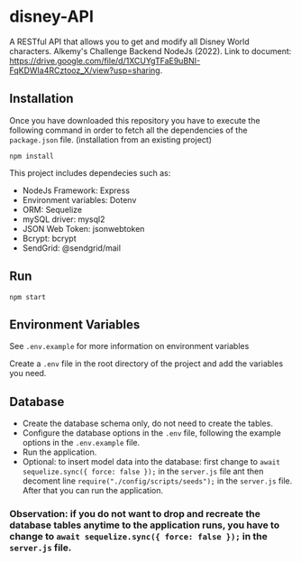 # disney-API
A RESTful API that allows you to get and modify all Disney World characters. Alkemy's Challenge Backend NodeJs (2022). Link to document: https://drive.google.com/file/d/1XCUYgTFaE9uBNI-FqKDWIa4RCztooz_X/view?usp=sharing.

## Installation

Once you have downloaded this repository you have to execute the following command in order to fetch all the dependencies of the `package.json` file. (installation from an existing project)

```
npm install
```

This project includes dependecies such as:
- NodeJs Framework: Express
- Environment variables: Dotenv
- ORM: Sequelize
- mySQL driver: mysql2
- JSON Web Token: jsonwebtoken
- Bcrypt: bcrypt
- SendGrid: @sendgrid/mail

## Run

```
npm start
```

## Environment Variables

See `.env.example` for more information on environment variables

Create a `.env` file in the root directory of the project and add the variables you need.


## Database
- Create the database schema only, do not need to create the tables.
- Configure the database options in the `.env` file, following the example options in the `.env.example` file.
- Run the application.
- Optional: to insert model data into the database: first change to ```await sequelize.sync({ force: false });``` in the `server.js` file ant then decoment line `require("./config/scripts/seeds");` in the `server.js` file. After that you can run the application.

### Observation: if you do not want to drop and recreate the database tables anytime to the application runs, you have to change to ```await sequelize.sync({ force: false });``` in the `server.js` file.
